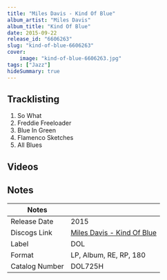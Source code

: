```yaml
---
title: "Miles Davis - Kind Of Blue"
album_artist: "Miles Davis"
album_title: "Kind Of Blue"
date: 2015-09-22
release_id: "6606263"
slug: "kind-of-blue-6606263"
cover:
    image: "kind-of-blue-6606263.jpg"
tags: ["Jazz"]
hideSummary: true
---
```


## Tracklisting
1. So What
2. Freddie Freeloader
3. Blue In Green
4. Flamenco Sketches
5. All Blues

## Videos


## Notes

| Notes          |             |
| ---------------| ----------- |
| Release Date   | 2015 |
| Discogs Link   | [Miles Davis - Kind Of Blue](https://www.discogs.com/release/6606263) |
| Label          | DOL |
| Format         | LP, Album, RE, RP, 180 |
| Catalog Number | DOL725H |

